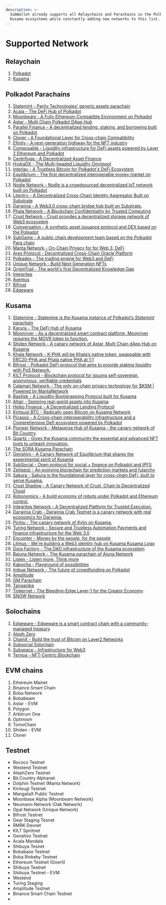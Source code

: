 ```yaml
---
description: >-
  SubWallet already supports all Relaychains and Parachains in the Polkadot and
  Kusama ecosystems while constantly adding new networks to this list....
---
```


# Supported Network

## Relaychain

1. [Polkadot](https://polkadot.io/)
2. [Kusama](https://kusama.network/)

## Polkadot Parachains

1. [Statemint - Parity Technologies’ generic assets parachain](https://polkadot.network/blog/statemint-becomes-first-common-good-parachain-on-polkadot/)
2. [Acala - The DeFi Hub of Polkadot](https://acala.network/)
3. [Moonbeam - A Fully Ethereum-Compatible Environment on Polkadot](https://moonbeam.network/)
4. [Astar - Multi Chain Polkadot DApp Hub](https://astar.network/)
5. [Parallel Finance - A decentralized lending, staking, and borrowing built on Polkadot](https://parallel.fi/)
6. [Clover - A Foundational Layer for Cross-chain Compatibility](https://clover.finance/)
7. [Efinity - A next-generation highway for the NFT industry](https://efinity.io/)
8. [Composable - Liquidity infrastructure for DeFi assets powered by Layer 2 Ethereum and Polkadot](https://www.composable.finance/)
9. [Centrifuge - A Decentralized Asset Finance](https://centrifuge.io/)
10. [HydraDX - The Multi-headed Liquidity Omnipool](https://hydradx.io/)
11. [Interlay - A Trustless Bitcoin for Polkadot's DeFi Ecosystem](https://interlay.io/)
12. [Equilibrium - The first decentralized interoperable money market on Polkadot](https://equilibrium.io/en)
13. [Nodle Network - Nodle is a crowdsourced decentralized IoT network built on Polkadot](https://www.nodle.com/)
14. [Litentry - A Decentralized Cross-Chain Identity Aggregator Built on Substrate](https://www.litentry.com/)
15. [Darwinia - A Web3.0 cross-chain bridge hub built on Substrate.](https://darwinia.network/)
16. [Phala Network - A Blockchain Confidentiality by Trusted Computing](https://phala.network/en/)
17. [Crust Network - Crust provides a decentralized storage network of Web3 ecosystem](https://crust.network/)
18. [Coinversation - A synthetic asset issuance protocol and DEX based on the Polkadot](https://www.coinversation.io/)
19. [SubGame - A public chain development team based on the Polkadot Para chain](https://www.subgame.org/#/)
20. [Manta Network - On-Chain Privacy for for Web 3, DeFi](https://www.manta.network/)
21. [Ares Protocol - Decentralized Cross-Chain Oracle Platform](https://www.aresprotocol.io/)
22. [Polkadex - The trading engine for Web3 and DeFi](https://www.polkadex.trade/)
23. [Unique Network - Build Next Generation NFTs](https://unique.network/)
24. [OriginTrail - The world's first Decentralized Knowledge Gap](https://origintrail.io/)
25. [Integritee](https://integritee.network/)
26. [Aventus](https://www.aventus.io/aventus-network-to-bring-enhanced-blockchain-offering-to-businesses-with-polkadot-parachain-slot-bid/)
27. [Bifrost](https://bifrost.finance/)
28. [Edgeware](https://www.edgeware.io/)



## Kusama&#x20;

1. [Statemine - Statemine is the Kusama instance of Polkadot’s _Statemint_ parachain](https://polkadot.network/blog/statemine-upgrade-launches-new-phase-of-parachain-functionality/)
2. [Karura - The DeFi Hub of Kusama](https://acala.network/karura)
3. [Moonriver - As a decentralized smart contract platform, Moonriver requires the MOVR token to function.](https://moonbeam.network/networks/moonriver/)
4. [Shiden Network - A canary network of Astar, Multi Chain dApp Hub on Kusama](https://shiden.astar.network/)
5. [Khala Network - K-PHA will be Khala’s native token, swappable with ERC20-PHA and Phala native PHA at 1:1](https://phala.network/khala/)
6. [Bifrost - Polkadot DeFi protocol that aims to provide staking liquidity with PoS Network.](https://bifrost.finance/)
7. [KILT Protocol - Blockchain protocol for issuing self-sovereign, anonymous, verifiable credentials](https://www.kilt.io/)
8. [Calamari Network - The only on-chain privacy technology for $KSM | Powered by MantaNetwork](https://www.calamari.network/)
9. [Basilisk - A Liquidity Bootstrapping Protocol built for Kusama](https://bsx.fi/)
10. [Altair - Spinning real-world assets into Kusama](https://centrifuge.io/altair/)
11. [Heiko Finance - A Decentralized Lending Protocol](https://parallel.fi/)
12. [Kintsugi BTC - Radically open Bitcoin on Kusama Network](https://kintsugi.interlay.io/)
13. [Picasso - A Cross-chain interoperability infrastructure and a Comprehensive Defi ecosystem powered by Polkadot](https://www.composable.finance/)
14. [Pioneer Network - Metaverse Hub of Kusama - the canary network of Bit Country](https://bit.country/)
15. [Quartz - Gives the Kusama community the essential and advanced NFT tools to unleash innovation.](https://unique.network/quartz/)
16. [The SORA Kusama Parachain](https://sora.org/)
17. [Genshiro - A Canary Network of Equilibrium that shares the experimental spirit of Kusama](https://genshiro.equilibrium.io/en)
18. [SubSocial - Open protocol for social + finance on Polkadot and IPFS](https://subsocial.network/)
19. [Zeitgeist - An evolving blockchain for prediction markets and futarchy](https://zeitgeist.pm/)
20. [Sakura - Sakura is the foundational layer for cross-chain DeFi, built to serve Kusama.](https://clover.finance/sakura)
21. [Crust Shadow - A Canary Network of Crust, Chain to Decentralized Cloud](https://crust.network/)
22. [Robonomics - A build economy of robots under Polkadot and Ethereum control.](https://robonomics.network/)
23. [Integritee Network - A Decentralized Platform for Trusted Execution.](https://integritee.network/)
24. [Darwinia Crab - Darwinia Crab Testnet is a canary network with real economics for Darwinia.](https://crab.network/)
25. [Pichiu - The canary network of Kylin on Kusama.](https://kylin.network/)
26. [Turing Network - Secure and Trustless Automation Payments and finance infrastructure for the Web 3.0](https://oak.tech/)
27. [Encointer - Money by the people, for the people](https://encointer.org/)
28. [Litmus - We're building a Web3 identity hub on Kusama Kusama Logo](https://kusama-crowdloan.litentry.com/)
29. [Dora Factory - The DAO infrastructure of the Kusama ecosystem](https://dorafactory.org/kusama/)
30. [Bajuna Network - The Kusama parachain of Ajuna Network](https://ajuna.io/)
31. [Listen - Listen more, Think more](https://listen.io/)
32. [Kabocha - Playground of possibilities](https://www.kabocha.network/)
33. [Imbue Network - The future of crowdfunding on Polkadot](https://www.imbue.network/)
34. [Amplitude](https://pendulumchain.org/amplitude)
35. [GM Parachain](https://www.gmordie.com/)
36. [Tanganika ](https://www.datahighway.com/)
37. [Tinkernet - The Bleeding-Edge Layer-1 for the Creator Economy](https://invarch.network/tinkernet)
38. [SNOW Network](https://icenetwork.io/snow/)

## Solochains

1. [Edgeware - Edgeware is a smart contract chain with a community-managed treasury](https://edgewa.re/)
2. [Aleph Zero](https://alephzero.org/)
3. [ChainX - Build the trust of Bitcoin on Layer2 Networks](https://chainx.org/)
4. [Subsocial Solochain](https://subsocial.network/)
5. [Subspace - Infrastructure for Web3](https://subspace.network/)
6. [Ternoa - NFT-Centric Blockchain](https://www.ternoa.com/)

## EVM chains

1. Ethereum Mainet
2. Binance Smart Chain
3. Boba Network
4. Bobabeam
5. Astar - EVM
6. Polygon
7. Arbitrum One
8. Optimism&#x20;
9. TomoChain
10. Shiden - EVM
11. Clover

## Testnet

* Rococo Testnet
* Westend Testnet
* AlephZero Testnet
* Bit.Country Alphanet
* Dolphin Testnet (Manta Network)
* Kintsugi Testnet
* MangataX Public Testnet
* Moonbase Alpha (Moonbeam Network)
* Neumann Network (Oak Network)
* Opal Network (Unique Network)
* Bifrost Testnet
* Gear Staging Tesnet
* RMRK Devnet
* KILT Spiritnet
* Genshiro Testnet
* Acala Mandala
* Shibuya Tesnet
* Bobabase Testnet
* Boba Rinkeby Testnet
* Ethereum Testnet (Goerli)
* Shibuya Testnet
* Shibuya Testnet - EVM
* Westend
* Turing Staging
* Amplitude Testnet
* Binance Smart Chain Testnet
*
